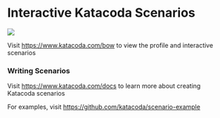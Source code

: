 

# Interactive Katacoda Scenarios

[![](http://shields.katacoda.com/katacoda/bow/count.svg)](https://www.katacoda.com/bow "Get your profile on Katacoda.com")

Visit https://www.katacoda.com/bow to view the profile and interactive scenarios

### Writing Scenarios
Visit https://www.katacoda.com/docs to learn more about creating Katacoda scenarios

For examples, visit https://github.com/katacoda/scenario-example
